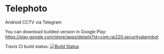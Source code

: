 # Telephoto
Android CCTV via Telegram

You can download builded version in Google Play: https://play.google.com/store/apps/details?id=com.rai220.securityalarmbot

Travis CI build status:
[![Build Status](https://travis-ci.org/Rai220/Telephoto.svg?branch=master)](https://travis-ci.org/Rai220/Telephoto)
